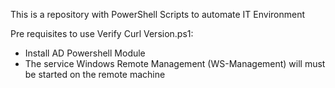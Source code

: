 This is a repository with PowerShell Scripts to automate IT Environment

Pre requisites to use Verify Curl Version.ps1:

- Install AD Powershell Module
- The service Windows Remote Management (WS-Management) will must be started on the remote machine
